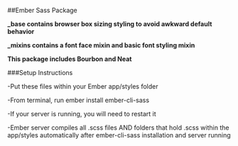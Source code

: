 ##Ember Sass Package

**_base contains browser box sizing styling to avoid awkward default behavior**

**_mixins contains a font face mixin and basic font styling mixin**

**This package includes Bourbon and Neat**

###Setup Instructions

-Put these files within your Ember app/styles folder

-From terminal, run ember install ember-cli-sass

-If your server is running, you will need to restart it

-Ember server compiles all .scss files AND folders that hold .scss within the app/styles automatically after ember-cli-sass installation and server running
